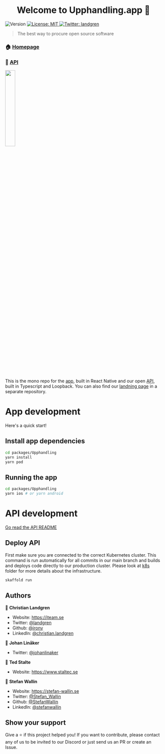 <h1 align="center">Welcome to Upphandling.app 👋</h1>
<p>
  <img alt="Version" src="https://img.shields.io/badge/version-1.0.0-blue.svg?cacheSeconds=2592000" />
  <a href="#" target="_blank">
    <img alt="License: MIT" src="https://img.shields.io/badge/License-MIT-yellow.svg" />
  </a>
  <a href="https://twitter.com/landgren" target="_blank">
    <img alt="Twitter: landgren" src="https://img.shields.io/twitter/follow/landgren.svg?style=social" />
  </a>
</p>

> The best way to procure open source software

### 🏠 [Homepage](https://upphandling.app)

### 🤖 [API](https://api.upphandling.app/explore)

<img src="https://upphandling.app/assets/images/show-dis.png" width="25%"/>

This is the mono repo for the [app](packages/Upphandling), built in React Native and our open [API](packages/api), built in Typescript and Loopback. You can also find our [landning page](../landing-page) in a separate repository.

# App development

Here's a quick start!

## Install app dependencies

```sh
cd packages/Upphandling
yarn install
yarn pod
```

## Running the app

```sh
cd packages/Upphandling
yarn ios # or yarn android
```

# API development

[Go read the API README](/packages/api)

## Deploy API

First make sure you are connected to the correct Kubernetes cluster. This command is run automatically for all commits in our main branch and builds and deploys code directly to our production cluster. Please look at [k8s](k8s) folder for more details about the infrastructure.

```sh
skaffold run
```

## Authors

👤 **Christian Landgren**

- Website: https://iteam.se
- Twitter: [@landgren](https://twitter.com/landgren)
- Github: [@irony](https://github.com/irony)
- LinkedIn: [@christian.landgren](https://linkedin.com/in/christian.landgren)

👤 **Johan Linåker**

- Twitter: [@johanlinaker](https://twitter.com/johanlinaker)

👤 **Ted Stalte**

- Website: https://www.staltec.se

👤 **Stefan Wallin**

- Website: https://stefan-wallin.se
- Twitter: [@Stefan_Wallin](https://twitter.com/Stefan_Wallin)
- Github: [@StefanWallin](https://github.com/StefanWallin)
- LinkedIn: [@stefanwallin](https://www.linkedin.com/in/stefanwallin/)

## Show your support

Give a ⭐️ if this project helped you!
If you want to contribute, please contact any of us to be invited to our Discord or just send us an PR or create an Issue.

